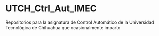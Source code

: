 # UTCH_Ctrl_Aut_IMEC
Repositorios para la asignatura de Control Automático de la Universidad Tecnológica de Chihuahua que ocasionalmente imparto
